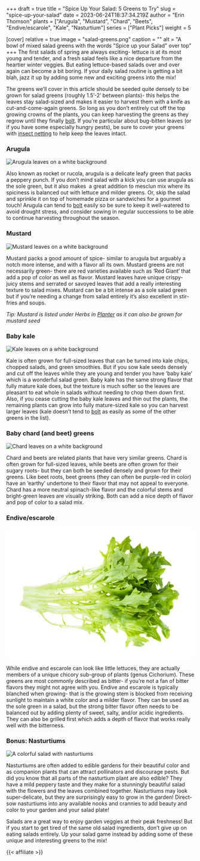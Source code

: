 +++
draft = true
title = "Spice Up Your Salad: 5 Greens to Try"
slug = "spice-up-your-salad"
date = 2023-06-24T18:37:34.219Z
author = "Erin Thomson"
plants = ["Arugula", "Mustard", "Chard", "Beets", "Endive/escarole", "Kale", "Nasturtium"]
series = ["Plant Picks"]
weight = 5

[cover]
relative = true
image = "salad-greens.png"
caption = ""
alt = "A bowl of mixed salad greens with the words \"Spice up your Salad\" over top"
+++
The first salads of spring are always exciting- lettuce is at its most young and tender, and a fresh salad feels like a nice departure from the heartier winter veggies. But eating lettuce-based salads over and over again can become a bit boring. If your daily salad routine is getting a bit blah, jazz it up by adding some new and exciting greens into the mix!

The greens we’ll cover in this article should be seeded quite densely to be grown for salad greens (roughly 1.5’-2’ between plants)- this helps the leaves stay salad-sized and makes it easier to harvest them with a knife as cut-and-come-again greens. So long as you don’t entirely cut off the top growing crowns of the plants, you can keep harvesting the greens as they regrow until they finally [bolt](https://blog.planter.garden/posts/plant-bolting-a-seedy-situation/). If you’re particular about bug-bitten leaves (or if you have some especially hungry pests), be sure to cover your greens with [insect netting](https://www.amazon.com/s?k=garden+insect+netting) to help keep the leaves intact.

### Arugula

![Arugula leaves on a white background](arugula.jpg)

Also known as rocket or rucola, arugula is a delicate leafy green that packs a peppery punch. If you don’t mind salad with a kick you can use arugula as the sole green, but it also makes  a great addition to mesclun mix where its spiciness is balanced out with lettuce and milder greens. Or, skip the salad and sprinkle it on top of homemade pizza or sandwiches for a gourmet touch! Arugula can tend to [bolt](https://blog.planter.garden/posts/plant-bolting-a-seedy-situation/) easily so be sure to keep it well-watered to avoid drought stress, and consider sowing in regular successions to be able to continue harvesting throughout the season.

### Mustard

![Mustard leaves on a white background](mustard.jpg)

Mustard packs a good amount of spice- similar to arugula but arguably a notch more intense, and with a flavor all its own. Mustard greens are not necessarily green- there are red varieties available such as ‘Red Giant‘ that add a pop of color as well as flavor. Mustard leaves have unique crispy-juicy stems and serrated or savoyed leaves that add a really interesting texture to salad mixes. Mustard can be a bit intense as a sole salad green but if you’re needing a change from salad entirely it’s also excellent in stir-fries and soups.

*Tip: Mustard is listed under Herbs in [Planter](https://planter.garden/plants) as it can also be grown for mustard seed*

### Baby kale

![Kale leaves on a white background](kale.jpg)

Kale is often grown for full-sized leaves that can be turned into kale chips, chopped salads, and green smoothies. But if you sow kale seeds densely and cut off the leaves while they are young and tender you have ‘baby kale’ which is a wonderful salad green. Baby kale has the same strong flavor that fully mature kale does, but the texture is much softer so the leaves are pleasant to eat whole in salads without needing to chop them down first. Also, if you cease cutting the baby kale leaves and thin out the plants, the remaining plants can grow into fully mature-sized kale so you can harvest larger leaves (kale doesn’t tend to [bolt](https://blog.planter.garden/posts/plant-bolting-a-seedy-situation/) as easily as some of the other greens in the list).

### Baby chard (and beet) greens

![Chard leaves on a white background](chard.jpg)

Chard and beets are related plants that have very similar greens. Chard is often grown for full-sized leaves, while beets are often grown for their sugary roots- but they can both be seeded densely and grown for their greens. Like beet roots, beet greens (they can often be purple-red in color) have an ‘earthy’ undertone to their flavor that may not appeal to everyone. Chard has a more neutral spinach-like flavor and the colorful stems and bright-green leaves are visually striking. Both can add a nice depth of flavor and pop of color to a salad mix.

### Endive/escarole

![Endive leaf on a white background](endive.jpg)

While endive and escarole can look like little lettuces, they are actually members of a unique chicory sub-group of plants (genus Cichorium). These greens are most commonly described as bitter- if you’re not a fan of bitter flavors they might not agree with you. Endive and escarole is typically blanched when growing- that is the growing stem is blocked from receiving sunlight to maintain a white color and a milder flavor. They can be used as the sole green in a salad, but the strong bitter flavor often needs to be balanced out by adding plenty of sweet, salty, and/or acidic ingredients. They can also be grilled first which adds a depth of flavor that works really well with the bitterness.

### Bonus: Nasturtiums

![A colorful salad with nasturtiums](nasturtiums.jpg)



Nasturtiums are often added to edible gardens for their beautiful color and as companion plants that can attract pollinators and discourage pests. But did you know that all parts of the nasturtium plant are also edible? They have a mild peppery taste and they make for a stunningly beautiful salad with the flowers and the leaves combined together. Nasturtiums may look super-delicate, but they are surprisingly easy to grow in the garden! Direct-sow nasturtiums into any available nooks and crannies to add beauty and color to your garden and your salad plate!

Salads are a great way to enjoy garden veggies at their peak freshness! But if you start to get tired of the same old salad ingredients, don’t give up on eating salads entirely. Up your salad game instead by adding some of these unique and interesting greens to the mix!

{{< affiliate >}}